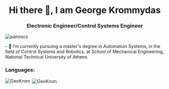 <h1 align="center">Hi there 👋, I am George Krommydas</h1>
<h3 align="center">Electronic Engineer/Control Systems Engineer</h3>

<!--
**GeoKrom/GeoKrom** is a ✨ _special_ ✨ repository because its `README.md` (this file) appears on your GitHub profile.--!>
<p align="left"> <img src="https://komarev.com/ghpvc/?username=panoscs&label=Profile%20views&color=0e75b6&style=flat" alt="panoscs" /> </p>



- 🔭 I’m currently pursuing a master's degree in Automation Systems, in the field of Control Systems and Robotics, at School of Mechanical Engineering, National Technical University of Athens.


<h3 align="left">Languages:</h3>
<p><img align="left" src="https://github-readme-stats.vercel.app/api/top-langs?username=GeoKrom&show_icons=true&theme=tokyonight&locale=en&layout=compact" alt="GeoKrom"/></p>
<p>&nbsp;<img align="center" src="https://github-readme-stats.vercel.app/api?username=GeoKrom&show_icons=true&theme=tokyonight&locale=en" alt="GeoKrom" /></p>
